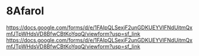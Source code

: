 # 8Afarol
https://docs.google.com/forms/d/e/1FAIpQLSexjF2unGDKUEYVIFNdUitmQxmfJTpWHdsVD8BfwCBtKoYqqQ/viewform?usp=sf_link
https://docs.google.com/forms/d/e/1FAIpQLSexjF2unGDKUEYVIFNdUitmQxmfJTpWHdsVD8BfwCBtKoYqqQ/viewform?usp=sf_link
